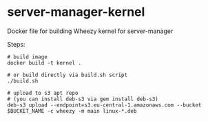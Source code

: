 server-manager-kernel
========
Docker file for building Wheezy kernel for server-manager

Steps:

    # build image
    docker build -t kernel .

    # or build directly via build.sh script
    ./build.sh

    # upload to s3 apt repo
    # (you can install deb-s3 via gem install deb-s3)
    deb-s3 upload --endpoint=s3.eu-central-1.amazonaws.com --bucket $BUCKET_NAME -c wheezy -m main linux-*.deb
